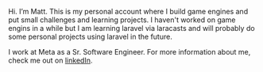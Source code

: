 Hi. I’m Matt. This is my personal account where I build game engines and put small challenges and learning projects. I haven't worked on game engins in a while but I am learning laravel via laracasts and will probably do some personal projects using laravel in the future.

I work at Meta as a Sr. Software Engineer. For more information about me, check me out on [linkedIn](https://www.linkedin.com/in/matt-casanova-2ab61312/).

<!--
**mattCasanova/mattCasanova** is a ✨ _special_ ✨ repository because its `README.md` (this file) appears on your GitHub profile.

Here are some ideas to get you started:

- 🔭 I’m currently working on ...
- 🌱 I’m currently learning ...
- 👯 I’m looking to collaborate on ...
- 🤔 I’m looking for help with ...
- 💬 Ask me about ...
- 📫 How to reach me: ...
- 😄 Pronouns: ...
- ⚡ Fun fact: ...
-->
